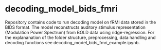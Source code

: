# decoding_model_bids_fmri
Repository contains code to run decoding model on fRMI data stored in the BIDS format.
The model reconstructs auditory stimulus representation (Modulation Power Spectrum) from BOLD data using ridge-regression.
For the explananation of the folder structure, preprocessing, data handling and decoding functions see decoding_model_bids_fmri_example.ipynb.
